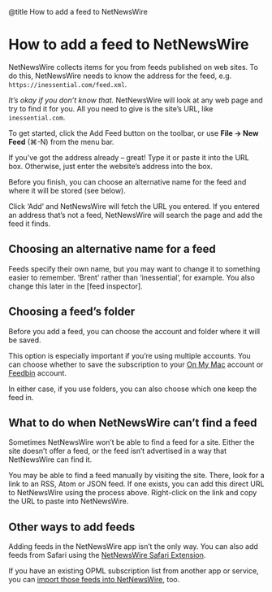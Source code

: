 @title How to add a feed to NetNewsWire

# How to add a feed to NetNewsWire

NetNewsWire collects items for you from feeds published on web sites. To do this, NetNewsWire needs to know the address for the feed, e.g. `https://inessential.com/feed.xml`.

*It’s okay if you don’t know that.* NetNewsWire will look at any web page and try to find it for you. All you need to give is the site’s URL, like `inessential.com`.

To get started, click the Add Feed button on the toolbar, or use **File → New Feed** (⌘-N) from the menu bar.

If you’ve got the address already – great! Type it or paste it into the URL box. Otherwise, just enter the website’s address into the box. 

Before you finish, you can choose an alternative name for the feed and where it will be stored (see below).

Click ‘Add’ and NetNewsWire will fetch the URL you entered. If you entered an address that’s not a feed, NetNewsWire will search the page and add the feed it finds.



Choosing an alternative name for a feed
---------------------------------------

Feeds specify their own name, but you may want to change it to something easier to remember. ‘Brent’ rather than ‘inessential’, for example. You also change this later in the [feed inspector].



Choosing a feed’s folder
------------------------

Before you add a feed, you can choose the account and folder where it will be saved. 

This option is especially important if you’re using multiple accounts. You can choose whether to save the subscription to your [On My Mac](on-my-mac.html) account or [Feedbin](syncing-accounts.html) account.

In either case, if you use folders, you can also choose which one keep the feed in.



What to do when NetNewsWire can’t find a feed
---------------------------------------------

Sometimes NetNewsWire won’t be able to find a feed for a site. Either the site doesn’t offer a feed, or the feed isn’t advertised in a way that NetNewsWire can find it.

You may be able to find a feed manually by visiting the site. There, look for a link to an RSS, Atom or JSON feed. If one exists, you can add this direct URL to NetNewsWire using the process above. Right-click on the link and copy the URL to paste into NetNewsWire.



Other ways to add feeds
-----------------------

Adding feeds in the NetNewsWire app isn’t the only way. You can also add feeds from Safari using the [NetNewsWire Safari Extension](safari-extension.html).

If you have an existing OPML subscription list from another app or service, you can [import those feeds into NetNewsWire](import-opml.html), too.